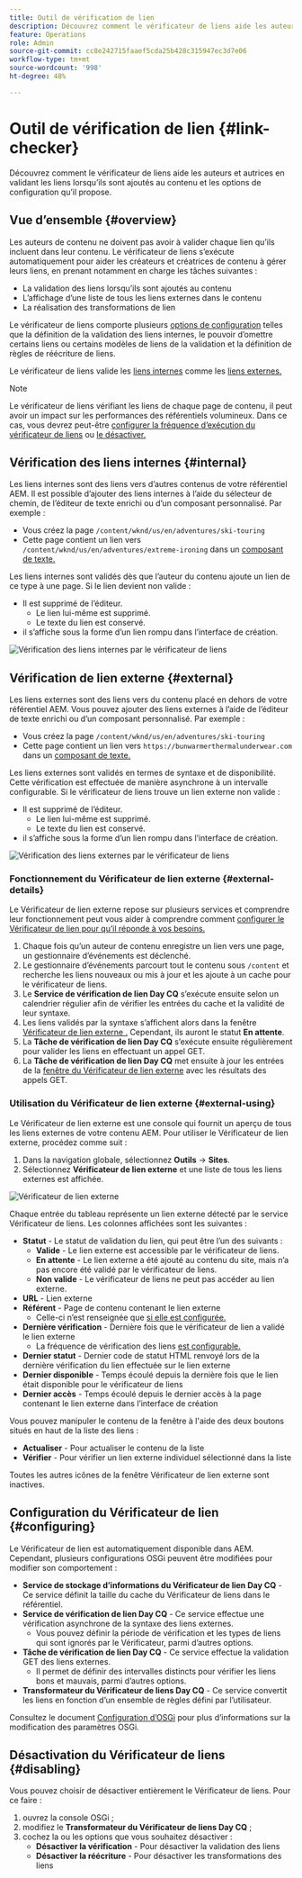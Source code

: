 ```yaml
---
title: Outil de vérification de lien
description: Découvrez comment le vérificateur de liens aide les auteurs et autrices en validant les liens lorsqu’ils sont ajoutés au contenu et les options de configuration qu’il propose.
feature: Operations
role: Admin
source-git-commit: cc8e242715faaef5cda25b428c315947ec3d7e06
workflow-type: tm+mt
source-wordcount: '998'
ht-degree: 48%

---
```



# Outil de vérification de lien {#link-checker}

Découvrez comment le vérificateur de liens aide les auteurs et autrices en validant les liens lorsqu’ils sont ajoutés au contenu et les options de configuration qu’il propose.

## Vue d’ensemble {#overview}

Les auteurs de contenu ne doivent pas avoir à valider chaque lien qu’ils incluent dans leur contenu. Le vérificateur de liens s’exécute automatiquement pour aider les créateurs et créatrices de contenu à gérer leurs liens, en prenant notamment en charge les tâches suivantes :

* La validation des liens lorsqu’ils sont ajoutés au contenu
* L’affichage d’une liste de tous les liens externes dans le contenu
* La réalisation des transformations de lien

Le vérificateur de liens comporte plusieurs [options de configuration](#configuring) telles que la définition de la validation des liens internes, le pouvoir d’omettre certains liens ou certains modèles de liens de la validation et la définition de règles de réécriture de liens.

Le vérificateur de liens valide les [liens internes](#internal) comme les [liens externes.](#external)

>[!NOTE]
>
>Le vérificateur de liens vérifiant les liens de chaque page de contenu, il peut avoir un impact sur les performances des référentiels volumineux. Dans ce cas, vous devrez peut-être [configurer la fréquence d’exécution du vérificateur de liens](#configuring) ou [le désactiver.](#disabling)

## Vérification des liens internes {#internal}

Les liens internes sont des liens vers d’autres contenus de votre référentiel AEM. Il est possible d’ajouter des liens internes à l’aide du sélecteur de chemin, de l’éditeur de texte enrichi ou d’un composant personnalisé. Par exemple :

* Vous créez la page `/content/wknd/us/en/adventures/ski-touring`
* Cette page contient un lien vers `/content/wknd/us/en/adventures/extreme-ironing` dans un [composant de texte.](https://experienceleague.adobe.com/fr/docs/experience-manager-core-components/using/wcm-components/text)

Les liens internes sont validés dès que l’auteur du contenu ajoute un lien de ce type à une page. Si le lien devient non valide :

* Il est supprimé de l’éditeur.
   * Le lien lui-même est supprimé.
   * Le texte du lien est conservé.
* il s’affiche sous la forme d’un lien rompu dans l’interface de création.

![Vérification des liens internes par le vérificateur de liens](assets/link-checker-internal.png)

## Vérification de lien externe {#external}

Les liens externes sont des liens vers du contenu placé en dehors de votre référentiel AEM. Vous pouvez ajouter des liens externes à l’aide de l’éditeur de texte enrichi ou d’un composant personnalisé. Par exemple :

* Vous créez la page `/content/wknd/us/en/adventures/ski-touring`
* Cette page contient un lien vers `https://bunwarmerthermalunderwear.com` dans un [composant de texte.](https://experienceleague.adobe.com/fr/docs/experience-manager-core-components/using/wcm-components/text)

Les liens externes sont validés en termes de syntaxe et de disponibilité. Cette vérification est effectuée de manière asynchrone à un intervalle configurable. Si le vérificateur de liens trouve un lien externe non valide :

* Il est supprimé de l’éditeur.
   * Le lien lui-même est supprimé.
   * Le texte du lien est conservé.
* il s’affiche sous la forme d’un lien rompu dans l’interface de création.

![Vérification des liens externes par le vérificateur de liens](assets/link-checker-external.png)

### Fonctionnement du Vérificateur de lien externe {#external-details}

Le Vérificateur de lien externe repose sur plusieurs services et comprendre leur fonctionnement peut vous aider à comprendre comment [configurer le Vérificateur de lien pour qu’il réponde à vos besoins.](#configuring)

1. Chaque fois qu’un auteur de contenu enregistre un lien vers une page, un gestionnaire d’événements est déclenché.
1. Le gestionnaire d’événements parcourt tout le contenu sous `/content` et recherche les liens nouveaux ou mis à jour et les ajoute à un cache pour le vérificateur de liens.
1. Le **Service de vérification de lien Day CQ** s’exécute ensuite selon un calendrier régulier afin de vérifier les entrées du cache et la validité de leur syntaxe.
1. Les liens validés par la syntaxe s’affichent alors dans la fenêtre [ Vérificateur de lien externe .](#external-using) Cependant, ils auront le statut **En attente**.
1. La **Tâche de vérification de lien Day CQ** s’exécute ensuite régulièrement pour valider les liens en effectuant un appel GET.
1. La **Tâche de vérification de lien Day CQ** met ensuite à jour les entrées de la [fenêtre du Vérificateur de lien externe](#external-using) avec les résultats des appels GET.

### Utilisation du Vérificateur de lien externe {#external-using}

Le Vérificateur de lien externe est une console qui fournit un aperçu de tous les liens externes de votre contenu AEM. Pour utiliser le Vérificateur de lien externe, procédez comme suit :

1. Dans la navigation globale, sélectionnez **Outils** -> **Sites**.
1. Sélectionnez **Vérificateur de lien externe** et une liste de tous les liens externes est affichée.

![ Vérificateur de lien externe ](assets/external-link-checker.png)

Chaque entrée du tableau représente un lien externe détecté par le service Vérificateur de liens. Les colonnes affichées sont les suivantes :

* **Statut** - Le statut de validation du lien, qui peut être l’un des suivants :
   * **Valide** - Le lien externe est accessible par le vérificateur de liens.
   * **En attente** - Le lien externe a été ajouté au contenu du site, mais n’a pas encore été validé par le vérificateur de liens.
   * **Non valide** - Le vérificateur de liens ne peut pas accéder au lien externe.
* **URL** - Lien externe
* **Référent** - Page de contenu contenant le lien externe
   * Celle-ci n’est renseignée que [si elle est configurée.](#configuring)
* **Dernière vérification** - Dernière fois que le vérificateur de lien a validé le lien externe
   * La fréquence de vérification des liens [est configurable.](#configuring)
* **Dernier statut** - Dernier code de statut HTML renvoyé lors de la dernière vérification du lien effectuée sur le lien externe
* **Dernier disponible** - Temps écoulé depuis la dernière fois que le lien était disponible pour le vérificateur de liens
* **Dernier accès** - Temps écoulé depuis le dernier accès à la page contenant le lien externe dans l’interface de création

Vous pouvez manipuler le contenu de la fenêtre à l&#39;aide des deux boutons situés en haut de la liste des liens :

* **Actualiser** - Pour actualiser le contenu de la liste
* **Vérifier** - Pour vérifier un lien externe individuel sélectionné dans la liste

Toutes les autres icônes de la fenêtre Vérificateur de lien externe sont inactives.

## Configuration du Vérificateur de lien {#configuring}

Le Vérificateur de lien est automatiquement disponible dans AEM. Cependant, plusieurs configurations OSGi peuvent être modifiées pour modifier son comportement :

* **Service de stockage d’informations du Vérificateur de lien Day CQ** - Ce service définit la taille du cache du Vérificateur de liens dans le référentiel.
* **Service de vérification de lien Day CQ** - Ce service effectue une vérification asynchrone de la syntaxe des liens externes.
   * Vous pouvez définir la période de vérification et les types de liens qui sont ignorés par le Vérificateur, parmi d’autres options.
* **Tâche de vérification de lien Day CQ** - Ce service effectue la validation GET des liens externes.
   * Il permet de définir des intervalles distincts pour vérifier les liens bons et mauvais, parmi d’autres options.
* **Transformateur du Vérificateur de liens Day CQ** - Ce service convertit les liens en fonction d’un ensemble de règles défini par l’utilisateur.

Consultez le document [Configuration d’OSGi](/help/implementing/deploying/configuring-osgi.md) pour plus d’informations sur la modification des paramètres OSGi.

## Désactivation du Vérificateur de liens {#disabling}

Vous pouvez choisir de désactiver entièrement le Vérificateur de liens. Pour ce faire :

1. ouvrez la console OSGi ;
1. modifiez le **Transformateur du Vérificateur de liens Day CQ** ;
1. cochez la ou les options que vous souhaitez désactiver :
   * **Désactiver la vérification** - Pour désactiver la validation des liens
   * **Désactiver la réécriture** - Pour désactiver les transformations des liens

